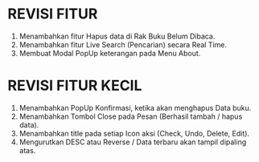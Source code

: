 # REVISI FITUR
1. Menambahkan fitur Hapus data di Rak Buku Belum Dibaca.
2. Menambahkan fitur Live Search (Pencarian) secara Real Time.
3. Membuat Modal PopUp keterangan pada Menu About.

# REVISI FITUR KECIL
1. Menambahkan PopUp Konfirmasi, ketika akan menghapus Data buku.
2. Menambahkan Tombol Close pada Pesan (Berhasil tambah / hapus data).
2. Menambahkan title pada setiap Icon aksi (Check, Undo, Delete, Edit).
3. Mengurutkan DESC atau Reverse / Data terbaru akan tampil dipaling atas.